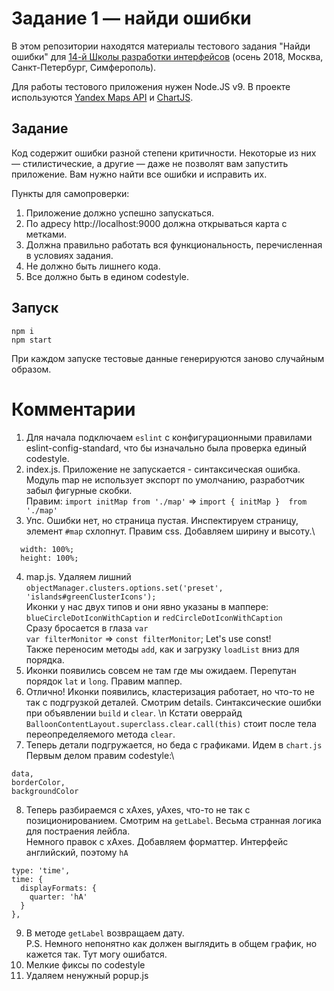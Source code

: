 # Задание 1 — найди ошибки

В этом репозитории находятся материалы тестового задания "Найди ошибки" для [14-й Школы разработки интерфейсов](https://academy.yandex.ru/events/frontend/shri_msk-2018-2) (осень 2018, Москва, Санкт-Петербург, Симферополь).

Для работы тестового приложения нужен Node.JS v9. В проекте используются [Yandex Maps API](https://tech.yandex.ru/maps/doc/jsapi/2.1/quick-start/index-docpage/) и [ChartJS](http://www.chartjs.org).

## Задание

Код содержит ошибки разной степени критичности. Некоторые из них — стилистические, а другие — даже не позволят вам запустить приложение. Вам нужно найти все ошибки и исправить их.

Пункты для самопроверки:

1. Приложение должно успешно запускаться.
1. По адресу http://localhost:9000 должна открываться карта с метками.
1. Должна правильно работать вся функциональность, перечисленная в условиях задания.
1. Не должно быть лишнего кода.
1. Все должно быть в едином codestyle.

## Запуск

```
npm i
npm start
```

При каждом запуске тестовые данные генерируются заново случайным образом.

# Комментарии
1. Для начала подключаем `eslint` с конфигурационными правилами eslint-config-standard, что бы изначально была проверка единый codestyle.
2. index.js. Приложение не запускается - синтаксическая ошибка.\
Модуль map не использует экспорт по умолчанию, разработчик забыл фигурные скобки.\
Правим: `import initMap from './map'` => `import { initMap }  from './map'`
3. Упс. Ошибки нет, но страница пустая. Инспектируем страницу, элемент `#map` схлопнут. Правим css. Добавляем ширину и высоту.\
```
  width: 100%;
  height: 100%;
```
4. map.js. Удаляем лишний `objectManager.clusters.options.set('preset', 'islands#greenClusterIcons');`\
Иконки у нас двух типов и они явно указаны в маппере: `blueCircleDotIconWithCaption` и `redCircleDotIconWithCaption`\
Сразу бросается в глаза `var`\
`var filterMonitor` => `const filterMonitor`; Let's use const!\
Также переносим методы `add`, как и загрузку `loadList` вниз для порядка.
5. Иконки появились совсем не там где мы ожидаем. Перепутан порядок `lat` и `long`. Правим маппер.
6. Отлично! Иконки появились, кластеризация работает, но что-то не так с подгрузкой деталей. Смотрим details. Синтаксические ошибки при объявлении `build` и `clear`. \n
Кстати оверрайд `BalloonContentLayout.superclass.clear.call(this)` стоит после тела переопределяемого метода `clear`.
7. Теперь детали подгружается, но беда с графиками. Идем в `chart.js`\
Первым делом правим codestyle:\
```
data,
borderColor,
backgroundColor
```

8. Теперь разбираемся с xAxes, yAxes, что-то не так с позиционированием. Смотрим на `getLabel`. Весьма странная логика для постраения лейбла.\
Немного правок c xAxes. Добавляем форматтер. Интерфейс английский, поэтому `hA`
```
type: 'time',
time: {
  displayFormats: {
    quarter: 'hA'
  }
},
```
9. В методе `getLabel` возвращаем дату.\
P.S. Немного непонятно как должен выглядить в общем график, но кажется так. Тут могу ошибатся.
10. Мелкие фиксы по codestyle
11. Удаляем ненужный popup.js

